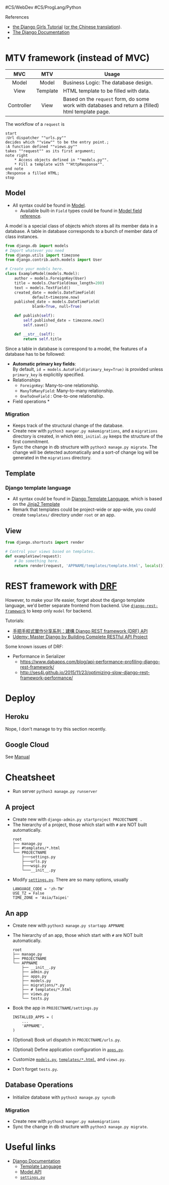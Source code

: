 #CS/WebDev #CS/ProgLang/Python

References
* [the Django Girls Tutorial](https://tutorial.djangogirls.org/) ([or the Chinese translation](https://carolhsu.gitbooks.io/django-girls-tutorial-traditional-chiness/)).
* [The Django Documentation][DjangoDoc]
* [](https://github.com/encode/django-rest-framework/tree/master)

# MTV framework (instead of MVC)

| MVC | MTV | Usage |
|:----:|:----:| ----- |
| Model | Model | Business Logic: The database design. |
| View | Template | HTML template to be filled with data. |
| Controller | View | Based on the `request` form, do some work with databases and return a (filled) html template page. |

The workflow of a `request` is 

```plantuml
start
:Url dispatcher ""urls.py"" 
decides which ""view"" to be the entry point.;
:A function defined ""views.py""
takes ""request"" as its first argument;
note right
    * Access objects defined in ""models.py"".
    * Fill a template with ""HttpResponse"".
end note
:Response a filled HTML;
stop
``` 

## Model

* All syntax could be found in [Model][ModelDoc].
    * Available built-in `Field` types could be found in [Model field reference](https://docs.djangoproject.com/en/dev/ref/models/fields/).

A model is a special class of objects which stores all its member data in a database. A table in database corresponds to a bunch of member data of class instances.

```python
from django.db import models
# Import whatever you need
from django.utils import timezone
from django.contrib.auth.models import User

# Create your models here.
class ExampleModel(models.Model):
    author = models.ForeignKey(User)
    title = models.CharField(max_length=200)
    text = models.TextField()
    created_date = models.DateTimeField(
            default=timezone.now)
    published_date = models.DateTimeField(
            blank=True, null=True)

    def publish(self):
        self.published_date = timezone.now()
        self.save()

    def __str__(self):
        return self.title
```

Since a table in database is correspond to a model, the features of a database has to be followed:
* **Automatic primary key fields**:  
    By default, `id = models.AutoField(primary_key=True)` is provided unless `primary_key` is explicitily specified.
* Relationships
    * `ForeignKey`: Many-to-one relationship.
    * `ManyToManyField`: Many-to-many relationship.
    * `OneToOneField` : One-to-one relationship.
* Field operations
    * 

### Migration

* Keeps track of the structural change of the database.
* Create new with `python3 manger.py makemigrations`, and a `migrations` directory is created, in which `0001_initial.py` keeps the structure of the first commitment.
* Sync the change in db structure with `python3 manage.py migrate`. The change will be detected automatically and a sort-of change log will be generated in the `migrations` directory.

## Template

### Django template language

* All syntax could be found in [Django Template Language][TemplateDoc], which is based on the [Jinja2 Template](https://jinja.palletsprojects.com/en/master/templates/)
* Remark that templates could be project-wide or app-wide, you could create `templates/` directory under `root` or an app.

## View

```python
from django.shortcuts import render

# Control your views based on templates.
def exampleView(request):
    # Do something here.
    return render(request, 'APPNAME/templates/template.html', locals())
```

# REST framework with [DRF][DRF]

However, to make your life easier, forget about the django template language, we'd better separate frontend from backend. Use [`django-rest-framework`][DRF] to keep only `model` for backend. 

Tutorials:
* [手把手程式實作分享系列：建構 Django REST framework (DRF) API
](https://medium.com/bandai%E7%9A%84%E6%A9%9F%E5%99%A8%E5%AD%B8%E7%BF%92%E7%AD%86%E8%A8%98/%E6%89%8B%E6%8A%8A%E6%89%8B%E7%A8%8B%E5%BC%8F%E5%AF%A6%E4%BD%9C%E5%88%86%E4%BA%AB%E7%B3%BB%E5%88%97-%E5%BB%BA%E6%A7%8B-django-rest-framework-drf-api-bf7e6e1997e4)
* [Udemy: Master Django by Building Complete RESTful API Project](https://www.udemy.com/course/master-django-by-building-complete-restful-api-project/)

Some known issues of DRF:
* Performance in Serializer
    * https://www.dabapps.com/blog/api-performance-profiling-django-rest-framework/
    * http://ses4j.github.io/2015/11/23/optimizing-slow-django-rest-framework-performance/


# Deploy

## Heroku

Nope, I don't manage to try this section recently.

## Google Cloud

See [Manual](https://cloud.google.com/python/django)

# Cheatsheet

* Run server `python3 manage.py runserver`

## A project

* Create new with `django-admin.py startproject PROJECTNAME .` 
* The hierarchy of a project, those which start with `#` are NOT built automatically.
    ```
    root
    ├── manage.py
    ├── #templates/*.html
    └── PROJECTNAME
        ├───settings.py
        ├───urls.py
        ├───wsgi.py
        └───__init__.py
    ```
* Modify [`settings.py`][settings.py]. There are so many options, usually 
    ```
    LANGUAGE_CODE = 'zh-TW'
    USE_TZ = False
    TIME_ZONE = 'Asia/Taipei'     
    ``` 
  
## An app

* Create new with `python3 manage.py startapp APPNAME`
* The hierarchy of an app, those which start with `#` are NOT built automatically. 

    ```
    root
    ├── manage.py
    ├── PROJECTNAME
    └── APPNAME
        ├── __init__.py
        ├── admin.py
        ├── apps.py
        ├── models.py
        ├── migrations/*.py
        ├── # templates/*.html
        ├── views.py
        └── tests.py
    ```
* Book the app in `PROJECTNAME/settings.py`

    ```
    INSTALLED_APPS = (
        ...
        'APPNAME',
    )
    ```
* (Optional) Book url dispatch in `PROJECTNAME/urls.py`.
* (Optional) Define application configuration in [`apps.py`][AppDoc].
* Customize [`models.py`][ModelDoc], [`templates/*.html`][TemplateDoc], and `views.py`.
* Don't forget `tests.py`.

## Database Operations

* Initialize database with `python3 manage.py syncdb`

### Migration

* Create new with `python3 manger.py makemigrations`
* Sync the change in db structure with `python3 manage.py migrate`.

# Useful links

* [Django Documentation][DjangoDoc]
    * [Template Language][TemplateDoc]
    * [Model API][ModelDoc]
    * [`settings.py`][settings.py]

[DjangoDoc]: https://docs.djangoproject.com/en/3.1/
[AppDoc]: https://docs.djangoproject.com/en/3.1/ref/applications/
[TemplateDoc]: https://docs.djangoproject.com/en/3.1/ref/templates/
[ModelDoc]: https://docs.djangoproject.com/en/3.1/topics/db/models/
[DRF]: https://github.com/encode/django-rest-framework/tree/master
[settings.py]: https://docs.djangoproject.com/en/3.1/ref/settings/


   

